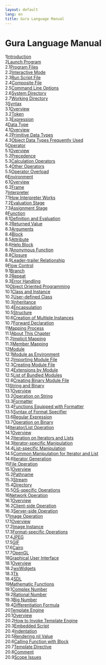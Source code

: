 ```yaml
---
layout: default
lang: en
title: Gura Language Manual
---
```

<h1>Gura Language Manual</h1>

<div><span class="toc-index-1">1</span><a href="chapter-01.html#anchor-1">Introduction</a></div>
<div><span class="toc-index-1">2</span><a href="chapter-02.html#anchor-2">Launch Program</a></div>
<div><span class="toc-index-2">2.1</span><a href="chapter-02.html#anchor-2-1">Program Files</a></div>
<div><span class="toc-index-2">2.2</span><a href="chapter-02.html#anchor-2-2">Interactive Mode</a></div>
<div><span class="toc-index-2">2.3</span><a href="chapter-02.html#anchor-2-3">Run Script File</a></div>
<div><span class="toc-index-2">2.4</span><a href="chapter-02.html#anchor-2-4">Composite File</a></div>
<div><span class="toc-index-2">2.5</span><a href="chapter-02.html#anchor-2-5">Command Line Options</a></div>
<div><span class="toc-index-2">2.6</span><a href="chapter-02.html#anchor-2-6">System Directory</a></div>
<div><span class="toc-index-2">2.7</span><a href="chapter-02.html#anchor-2-7">Working Directory</a></div>
<div><span class="toc-index-1">3</span><a href="chapter-03.html#anchor-3">Syntax</a></div>
<div><span class="toc-index-2">3.1</span><a href="chapter-03.html#anchor-3-1">Overview</a></div>
<div><span class="toc-index-2">3.2</span><a href="chapter-03.html#anchor-3-2">Token</a></div>
<div><span class="toc-index-2">3.3</span><a href="chapter-03.html#anchor-3-3">Expression</a></div>
<div><span class="toc-index-1">4</span><a href="chapter-04.html#anchor-4">Data Type</a></div>
<div><span class="toc-index-2">4.1</span><a href="chapter-04.html#anchor-4-1">Overview</a></div>
<div><span class="toc-index-2">4.2</span><a href="chapter-04.html#anchor-4-2">Primitive Data Types</a></div>
<div><span class="toc-index-2">4.3</span><a href="chapter-04.html#anchor-4-3">Object Data Types Frequently Used</a></div>
<div><span class="toc-index-1">5</span><a href="chapter-05.html#anchor-5">Operator</a></div>
<div><span class="toc-index-2">5.1</span><a href="chapter-05.html#anchor-5-1">Overview</a></div>
<div><span class="toc-index-2">5.2</span><a href="chapter-05.html#anchor-5-2">Precedence</a></div>
<div><span class="toc-index-2">5.3</span><a href="chapter-05.html#anchor-5-3">Calculation Operators</a></div>
<div><span class="toc-index-2">5.4</span><a href="chapter-05.html#anchor-5-4">Other Operators</a></div>
<div><span class="toc-index-2">5.5</span><a href="chapter-05.html#anchor-5-5">Operator Overload</a></div>
<div><span class="toc-index-1">6</span><a href="chapter-06.html#anchor-6">Environment</a></div>
<div><span class="toc-index-2">6.1</span><a href="chapter-06.html#anchor-6-1">Overview</a></div>
<div><span class="toc-index-2">6.2</span><a href="chapter-06.html#anchor-6-2">Frame</a></div>
<div><span class="toc-index-1">7</span><a href="chapter-07.html#anchor-7">Interpreter</a></div>
<div><span class="toc-index-2">7.1</span><a href="chapter-07.html#anchor-7-1">How Interpreter Works</a></div>
<div><span class="toc-index-2">7.2</span><a href="chapter-07.html#anchor-7-2">Evaluation Stage</a></div>
<div><span class="toc-index-2">7.3</span><a href="chapter-07.html#anchor-7-3">Assignment Stage</a></div>
<div><span class="toc-index-1">8</span><a href="chapter-08.html#anchor-8">Function</a></div>
<div><span class="toc-index-2">8.1</span><a href="chapter-08.html#anchor-8-1">Definition and Evaluation</a></div>
<div><span class="toc-index-2">8.2</span><a href="chapter-08.html#anchor-8-2">Returned Value</a></div>
<div><span class="toc-index-2">8.3</span><a href="chapter-08.html#anchor-8-3">Arguments</a></div>
<div><span class="toc-index-2">8.4</span><a href="chapter-08.html#anchor-8-4">Block</a></div>
<div><span class="toc-index-2">8.5</span><a href="chapter-08.html#anchor-8-5">Attribute</a></div>
<div><span class="toc-index-2">8.6</span><a href="chapter-08.html#anchor-8-6">Help Block</a></div>
<div><span class="toc-index-2">8.7</span><a href="chapter-08.html#anchor-8-7">Anonymous Function</a></div>
<div><span class="toc-index-2">8.8</span><a href="chapter-08.html#anchor-8-8">Closure</a></div>
<div><span class="toc-index-2">8.9</span><a href="chapter-08.html#anchor-8-9">Leader-trailer Relationship</a></div>
<div><span class="toc-index-1">9</span><a href="chapter-09.html#anchor-9">Flow Control</a></div>
<div><span class="toc-index-2">9.1</span><a href="chapter-09.html#anchor-9-1">Branch</a></div>
<div><span class="toc-index-2">9.2</span><a href="chapter-09.html#anchor-9-2">Repeat</a></div>
<div><span class="toc-index-2">9.3</span><a href="chapter-09.html#anchor-9-3">Error Handling</a></div>
<div><span class="toc-index-1">10</span><a href="chapter-10.html#anchor-10">Object Oriented Programming</a></div>
<div><span class="toc-index-2">10.1</span><a href="chapter-10.html#anchor-10-1">Class and Instance</a></div>
<div><span class="toc-index-2">10.2</span><a href="chapter-10.html#anchor-10-2">User-defined Class</a></div>
<div><span class="toc-index-2">10.3</span><a href="chapter-10.html#anchor-10-3">Inheritance</a></div>
<div><span class="toc-index-2">10.4</span><a href="chapter-10.html#anchor-10-4">Encapsulation</a></div>
<div><span class="toc-index-2">10.5</span><a href="chapter-10.html#anchor-10-5">Structure</a></div>
<div><span class="toc-index-2">10.6</span><a href="chapter-10.html#anchor-10-6">Creation of Multiple Instances</a></div>
<div><span class="toc-index-2">10.7</span><a href="chapter-10.html#anchor-10-7">Forward Declaration</a></div>
<div><span class="toc-index-1">11</span><a href="chapter-11.html#anchor-11">Mapping Process</a></div>
<div><span class="toc-index-2">11.1</span><a href="chapter-11.html#anchor-11-1">About This Chapter</a></div>
<div><span class="toc-index-2">11.2</span><a href="chapter-11.html#anchor-11-2">Implicit Mapping</a></div>
<div><span class="toc-index-2">11.3</span><a href="chapter-11.html#anchor-11-3">Member Mapping</a></div>
<div><span class="toc-index-1">12</span><a href="chapter-12.html#anchor-12">Module</a></div>
<div><span class="toc-index-2">12.1</span><a href="chapter-12.html#anchor-12-1">Module as Environment</a></div>
<div><span class="toc-index-2">12.2</span><a href="chapter-12.html#anchor-12-2">Importing Module File</a></div>
<div><span class="toc-index-2">12.3</span><a href="chapter-12.html#anchor-12-3">Creating Module File</a></div>
<div><span class="toc-index-2">12.4</span><a href="chapter-12.html#anchor-12-4">Extensions by Module</a></div>
<div><span class="toc-index-2">12.5</span><a href="chapter-12.html#anchor-12-5">List of Bundled Modules</a></div>
<div><span class="toc-index-2">12.6</span><a href="chapter-12.html#anchor-12-6">Creating Binary Module File</a></div>
<div><span class="toc-index-1">13</span><a href="chapter-13.html#anchor-13">String and Binary</a></div>
<div><span class="toc-index-2">13.1</span><a href="chapter-13.html#anchor-13-1">Overview</a></div>
<div><span class="toc-index-2">13.2</span><a href="chapter-13.html#anchor-13-2">Operation on String</a></div>
<div><span class="toc-index-2">13.3</span><a href="chapter-13.html#anchor-13-3">Formatter</a></div>
<div><span class="toc-index-2">13.4</span><a href="chapter-13.html#anchor-13-4">Functions Equipped with Formatter</a></div>
<div><span class="toc-index-2">13.5</span><a href="chapter-13.html#anchor-13-5">Syntax of Format Specifier</a></div>
<div><span class="toc-index-2">13.6</span><a href="chapter-13.html#anchor-13-6">Regular Expression</a></div>
<div><span class="toc-index-2">13.7</span><a href="chapter-13.html#anchor-13-7">Operation on Binary</a></div>
<div><span class="toc-index-1">14</span><a href="chapter-14.html#anchor-14">Iterator/List Operation</a></div>
<div><span class="toc-index-2">14.1</span><a href="chapter-14.html#anchor-14-1">Overview</a></div>
<div><span class="toc-index-2">14.2</span><a href="chapter-14.html#anchor-14-2">Iteration on Iterators and Lists</a></div>
<div><span class="toc-index-2">14.3</span><a href="chapter-14.html#anchor-14-3">Iterator-specific Manipulation</a></div>
<div><span class="toc-index-2">14.4</span><a href="chapter-14.html#anchor-14-4">List-specific Manipulation</a></div>
<div><span class="toc-index-2">14.5</span><a href="chapter-14.html#anchor-14-5">Common Manipulation for Iterator and List</a></div>
<div><span class="toc-index-2">14.6</span><a href="chapter-14.html#anchor-14-6">Iterator Generation</a></div>
<div><span class="toc-index-1">15</span><a href="chapter-15.html#anchor-15">File Operation</a></div>
<div><span class="toc-index-2">15.1</span><a href="chapter-15.html#anchor-15-1">Overview</a></div>
<div><span class="toc-index-2">15.2</span><a href="chapter-15.html#anchor-15-2">Pathname</a></div>
<div><span class="toc-index-2">15.3</span><a href="chapter-15.html#anchor-15-3">Stream</a></div>
<div><span class="toc-index-2">15.4</span><a href="chapter-15.html#anchor-15-4">Directory</a></div>
<div><span class="toc-index-2">15.5</span><a href="chapter-15.html#anchor-15-5">OS-specific Operations</a></div>
<div><span class="toc-index-1">16</span><a href="chapter-16.html#anchor-16">Network Operation</a></div>
<div><span class="toc-index-2">16.1</span><a href="chapter-16.html#anchor-16-1">Overview</a></div>
<div><span class="toc-index-2">16.2</span><a href="chapter-16.html#anchor-16-2">Client-side Operation</a></div>
<div><span class="toc-index-2">16.3</span><a href="chapter-16.html#anchor-16-3">Server-side Operation</a></div>
<div><span class="toc-index-1">17</span><a href="chapter-17.html#anchor-17">Image Operation</a></div>
<div><span class="toc-index-2">17.1</span><a href="chapter-17.html#anchor-17-1">Overview</a></div>
<div><span class="toc-index-2">17.2</span><a href="chapter-17.html#anchor-17-2">Image Instance</a></div>
<div><span class="toc-index-2">17.3</span><a href="chapter-17.html#anchor-17-3">Format-specific Operations</a></div>
<div><span class="toc-index-2">17.4</span><a href="chapter-17.html#anchor-17-4">JPEG</a></div>
<div><span class="toc-index-2">17.5</span><a href="chapter-17.html#anchor-17-5">GIF</a></div>
<div><span class="toc-index-2">17.6</span><a href="chapter-17.html#anchor-17-6">Cairo</a></div>
<div><span class="toc-index-2">17.7</span><a href="chapter-17.html#anchor-17-7">OpenGL</a></div>
<div><span class="toc-index-1">18</span><a href="chapter-18.html#anchor-18">Graphical User Interface</a></div>
<div><span class="toc-index-2">18.1</span><a href="chapter-18.html#anchor-18-1">Overview</a></div>
<div><span class="toc-index-2">18.2</span><a href="chapter-18.html#anchor-18-2">wxWidgets</a></div>
<div><span class="toc-index-2">18.3</span><a href="chapter-18.html#anchor-18-3">Tk</a></div>
<div><span class="toc-index-2">18.4</span><a href="chapter-18.html#anchor-18-4">SDL</a></div>
<div><span class="toc-index-1">19</span><a href="chapter-19.html#anchor-19">Mathematic Functions</a></div>
<div><span class="toc-index-2">19.1</span><a href="chapter-19.html#anchor-19-1">Complex Number</a></div>
<div><span class="toc-index-2">19.2</span><a href="chapter-19.html#anchor-19-2">Rational Number</a></div>
<div><span class="toc-index-2">19.3</span><a href="chapter-19.html#anchor-19-3">Big Number</a></div>
<div><span class="toc-index-2">19.4</span><a href="chapter-19.html#anchor-19-4">Differentiation Formula</a></div>
<div><span class="toc-index-1">20</span><a href="chapter-20.html#anchor-20">Template Engine</a></div>
<div><span class="toc-index-2">20.1</span><a href="chapter-20.html#anchor-20-1">Overview</a></div>
<div><span class="toc-index-2">20.2</span><a href="chapter-20.html#anchor-20-2">How to Invoke Template Engine</a></div>
<div><span class="toc-index-2">20.3</span><a href="chapter-20.html#anchor-20-3">Embedded Script</a></div>
<div><span class="toc-index-2">20.4</span><a href="chapter-20.html#anchor-20-4">Indentation</a></div>
<div><span class="toc-index-2">20.5</span><a href="chapter-20.html#anchor-20-5">Rendering nil Value</a></div>
<div><span class="toc-index-2">20.6</span><a href="chapter-20.html#anchor-20-6">Calling Function with Block</a></div>
<div><span class="toc-index-2">20.7</span><a href="chapter-20.html#anchor-20-7">Template Directive</a></div>
<div><span class="toc-index-2">20.8</span><a href="chapter-20.html#anchor-20-8">Comment</a></div>
<div><span class="toc-index-2">20.9</span><a href="chapter-20.html#anchor-20-9">Scope Issues</a></div>
<p />

